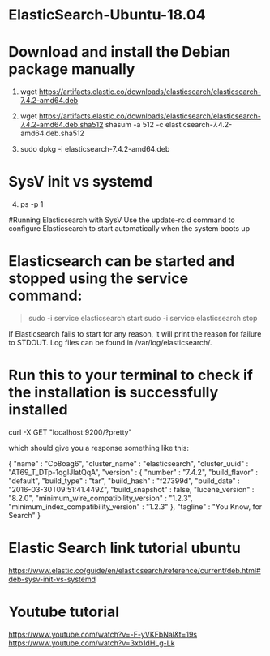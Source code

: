 # ElasticSearch-Ubuntu-18.04


# Download and install the Debian package manually

1. wget https://artifacts.elastic.co/downloads/elasticsearch/elasticsearch-7.4.2-amd64.deb

2. wget https://artifacts.elastic.co/downloads/elasticsearch/elasticsearch-7.4.2-amd64.deb.sha512
  shasum -a 512 -c elasticsearch-7.4.2-amd64.deb.sha512
  
3. sudo dpkg -i elasticsearch-7.4.2-amd64.deb

# SysV init vs systemd

4. ps -p 1

#Running Elasticsearch with SysV 
Use the update-rc.d command to configure Elasticsearch to start automatically when the system boots up

# Elasticsearch can be started and stopped using the service command:
> sudo -i service elasticsearch start
> sudo -i service elasticsearch stop

If Elasticsearch fails to start for any reason, it will print the reason for failure to STDOUT. Log files can be found in /var/log/elasticsearch/.

# Run this to your terminal to check if the installation is successfully installed
curl -X GET "localhost:9200/?pretty"


which should give you a response something like this:

{
  "name" : "Cp8oag6",
  "cluster_name" : "elasticsearch",
  "cluster_uuid" : "AT69_T_DTp-1qgIJlatQqA",
  "version" : {
    "number" : "7.4.2",
    "build_flavor" : "default",
    "build_type" : "tar",
    "build_hash" : "f27399d",
    "build_date" : "2016-03-30T09:51:41.449Z",
    "build_snapshot" : false,
    "lucene_version" : "8.2.0",
    "minimum_wire_compatibility_version" : "1.2.3",
    "minimum_index_compatibility_version" : "1.2.3"
  },
  "tagline" : "You Know, for Search"
}

# Elastic Search link tutorial ubuntu 
https://www.elastic.co/guide/en/elasticsearch/reference/current/deb.html#deb-sysv-init-vs-systemd

# Youtube tutorial
https://www.youtube.com/watch?v=-F-yVKFbNaI&t=19s
https://www.youtube.com/watch?v=3xb1dHLg-Lk
